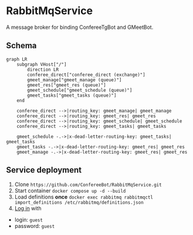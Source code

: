 # RabbitMqService
A message broker for binding ConfereeTgBot and GMeetBot.

## Schema
```mermaid
graph LR
    subgraph VHost["/"]
        direction LR
        conferee_direct["conferee_direct (exchange)"]
        gmeet_manage["gmeet_manage (queue)"]
        gmeet_res["gmeet_res (queue)"]
        gmeet_schedule["gmeet_schedule (queue)"]
        gmeet_tasks["gmeet_tasks (queue)"]
    end

    conferee_direct -->|routing_key: gmeet_manage| gmeet_manage
    conferee_direct -->|routing_key: gmeet_res| gmeet_res
    conferee_direct -->|routing_key: gmeet_schedule| gmeet_schedule
    conferee_direct -->|routing_key: gmeet_tasks| gmeet_tasks

    gmeet_schedule -.->|x-dead-letter-routing-key: gmeet_tasks| gmeet_tasks
    gmeet_tasks -.->|x-dead-letter-routing-key: gmeet_res| gmeet_res
    gmeet_manage -.->|x-dead-letter-routing-key: gmeet_res| gmeet_res
```

## Service deployment
1. Clone `https://github.com/ConfereeBot/RabbitMqService.git`
2. Start container `docker compose up -d --build`
3. Load definitions **once** `docker exec rabbitmq rabbitmqctl import_definitions /etc/rabbitmq/definitions.json`
4. [Log in](http://localhost:15672/) with
- login: `guest`
- password: `guest`
